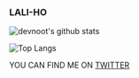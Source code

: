### LALI-HO

![devnoot's github stats](https://github-readme-stats.vercel.app/api?username=devnoot&count_private=true&show_icons=true&theme=dracula)

![Top Langs](https://github-readme-stats.vercel.app/api/top-langs/?username=devnoot&theme=dracula&layout=compact)

YOU CAN FIND ME ON [TWITTER](https://twitter.com/devnoot)
